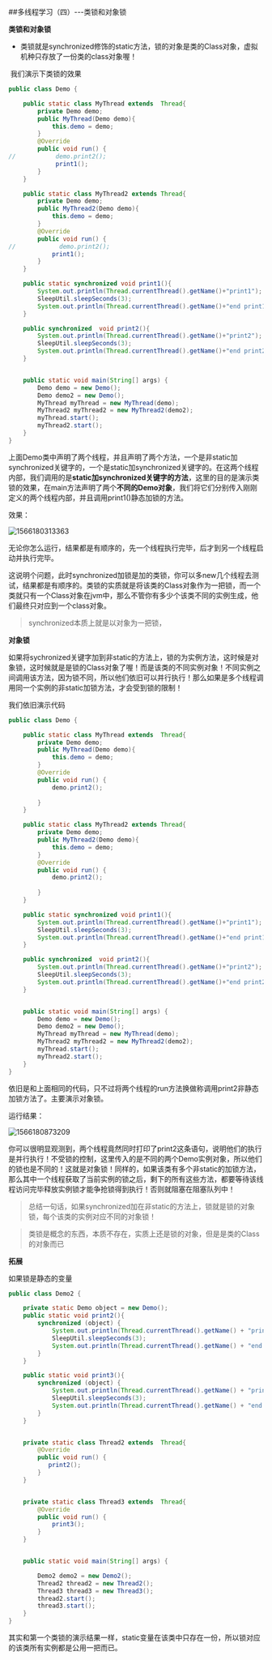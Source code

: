 ##多线程学习（四）---类锁和对象锁

**类锁和对象锁**

* 类锁就是synchronized修饰的static方法，锁的对象是类的Class对象，虚拟机种只存放了一份类的class对象喔！

​       我们演示下类锁的效果

```java
public class Demo {

    public static class MyThread extends  Thread{
        private Demo demo;
        public MyThread(Demo demo){
            this.demo = demo;
        }
        @Override
        public void run() {
//           demo.print2();
             print1();
        }
    }

    public static class MyThread2 extends Thread{
        private Demo demo;
        public MyThread2(Demo demo){
            this.demo = demo;
        }
        @Override
        public void run() {
//            demo.print2();
            print1();
        }
    }

    public static synchronized void print1(){
        System.out.println(Thread.currentThread().getName()+"print1");
        SleepUtil.sleepSeconds(3);
        System.out.println(Thread.currentThread().getName()+"end print1");
    }

    public synchronized  void print2(){
        System.out.println(Thread.currentThread().getName()+"print2");
        SleepUtil.sleepSeconds(3);
        System.out.println(Thread.currentThread().getName()+"end print2");
    }


    public static void main(String[] args) {
        Demo demo = new Demo();
        Demo demo2 = new Demo();
        MyThread myThread = new MyThread(demo);
        MyThread2 myThread2 = new MyThread2(demo2);
        myThread.start();
        myThread2.start();
    }
}

```

上面Demo类中声明了两个线程，并且声明了两个方法，一个是非static加synchronized关键字的，一个是static加synchronized关键字的。在这两个线程内部，我们调用的是**static加synchronized关键字的方法**，这里的目的是演示类锁的效果，在main方法声明了两个**不同的Demo对象**，我们将它们分别传入刚刚定义的两个线程内部，并且调用print1()静态加锁的方法。

效果：

![1566180313363](C:\Users\86137\AppData\Roaming\Typora\typora-user-images\1566180313363.png)

无论你怎么运行，结果都是有顺序的，先一个线程执行完毕，后才到另一个线程启动并执行完毕。

这说明个问题，此时synchronized加锁是加的类锁，你可以多new几个线程去测试，结果都是有顺序的。类锁的实质就是将该类的Class对象作为一把锁，而一个类就只有一个Class对象在jvm中，那么不管你有多少个该类不同的实例生成，他们最终只对应到一个class对象。

> synchronized本质上就是以对象为一把锁，



**对象锁**

如果将sychronized关键字加到非static的方法上，锁的为实例方法，这时候是对象锁，这时候就是是锁的Class对象了喔！而是该类的不同实例对象！不同实例之间调用该方法，因为锁不同，所以他们依旧可以并行执行！那么如果是多个线程调用同一个实例的非static加锁方法，才会受到锁的限制！

我们依旧演示代码

```java
public class Demo {

    public static class MyThread extends  Thread{
        private Demo demo;
        public MyThread(Demo demo){
            this.demo = demo;
        }
        @Override
        public void run() {
            demo.print2();
        
        }
    }

    public static class MyThread2 extends Thread{
        private Demo demo;
        public MyThread2(Demo demo){
            this.demo = demo;
        }
        @Override
        public void run() {
            demo.print2();
           
        }
    }

    public static synchronized void print1(){
        System.out.println(Thread.currentThread().getName()+"print1");
        SleepUtil.sleepSeconds(3);
        System.out.println(Thread.currentThread().getName()+"end print1");
    }

    public synchronized  void print2(){
        System.out.println(Thread.currentThread().getName()+"print2");
        SleepUtil.sleepSeconds(3);
        System.out.println(Thread.currentThread().getName()+"end print2");
    }


    public static void main(String[] args) {
        Demo demo = new Demo();
        Demo demo2 = new Demo();
        MyThread myThread = new MyThread(demo);
        MyThread2 myThread2 = new MyThread2(demo2);
        myThread.start();
        myThread2.start();
    }
}

```

依旧是和上面相同的代码，只不过将两个线程的run方法换做称调用print2非静态加锁方法了。主要演示对象锁。

运行结果：

![1566180873209](C:\Users\86137\AppData\Roaming\Typora\typora-user-images\1566180873209.png)

你可以很明显观测到，两个线程竟然同时打印了print2这条语句，说明他们的执行是并行执行！不受锁的控制，这里传入的是不同的两个Demo实例对象，所以他们的锁也是不同的！这就是对象锁！同样的，如果该类有多个非static的加锁方法，那么其中一个线程获取了当前实例的锁之后，剩下的所有这些方法，都要等待该线程访问完毕释放实例锁才能争抢锁得到执行！否则就阻塞在阻塞队列中！

> 总结一句话，如果synchronized加在非static的方法上，锁就是锁的对象锁，每个该类的实例对应不同的对象锁！

> 类锁是概念的东西，本质不存在，实质上还是锁的对象，但是是类的Class的对象而已

**拓展**

如果锁是静态的变量

```java
public class Demo2 {

    private static Demo object = new Demo();
    public static void print2(){
        synchronized (object) {
            System.out.println(Thread.currentThread().getName() + "print2");
            SleepUtil.sleepSeconds(3);
            System.out.println(Thread.currentThread().getName() + "end print2");
        }
    }

    public static void print3(){
        synchronized (object) {
            System.out.println(Thread.currentThread().getName() + "print2");
            SleepUtil.sleepSeconds(3);
            System.out.println(Thread.currentThread().getName() + "end print2");
        }
    }


    private static class Thread2 extends  Thread{
        @Override
        public void run() {
           print2();
        }
    }


    private static class Thread3 extends  Thread{
        @Override
        public void run() {
            print3();
        }
    }


    public static void main(String[] args) {

        Demo2 demo2 = new Demo2();
        Thread2 thread2 = new Thread2();
        Thread3 thread3 = new Thread3();
        thread2.start();
        thread3.start();
    }
}
```

其实和第一个类锁的演示结果一样，static变量在该类中只存在一份，所以锁对应的该类所有实例都是公用一把而已。